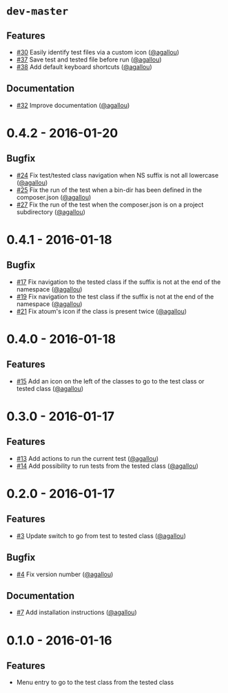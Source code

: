 # `dev-master`

## Features

* [#30](https://github.com/agallou/phpstorm-plugin/pull/30) Easily identify test files via a custom icon ([@agallou])
* [#37](https://github.com/agallou/phpstorm-plugin/pull/37) Save test and tested file before run ([@agallou])
* [#38](https://github.com/agallou/phpstorm-plugin/pull/38) Add default keyboard shortcuts ([@agallou])

## Documentation

* [#32](https://github.com/agallou/phpstorm-plugin/pull/32) Improve documentation ([@agallou])


# 0.4.2 - 2016-01-20

## Bugfix

* [#24](https://github.com/agallou/phpstorm-plugin/pull/24) Fix test/tested class navigation when NS suffix is not all lowercase ([@agallou])
* [#25](https://github.com/agallou/phpstorm-plugin/pull/25) Fix the run of the test when a bin-dir has been defined in the composer.json ([@agallou])
* [#27](https://github.com/agallou/phpstorm-plugin/pull/27) Fix the run of the test when the composer.json is on a project subdirectory ([@agallou])


# 0.4.1 - 2016-01-18

## Bugfix

* [#17](https://github.com/agallou/phpstorm-plugin/pull/17) Fix navigation to the tested class if the suffix is not at the end of the namespace ([@agallou])
* [#19](https://github.com/agallou/phpstorm-plugin/pull/19) Fix navigation to the test class if the suffix is not at the end of the namespace ([@agallou])
* [#21](https://github.com/agallou/phpstorm-plugin/pull/21) Fix atoum's icon if the class is present twice ([@agallou])


# 0.4.0 - 2016-01-18

## Features

* [#15](https://github.com/agallou/phpstorm-plugin/pull/15) Add an icon on the left of the classes to go to the test class or tested class ([@agallou])


# 0.3.0 - 2016-01-17

## Features

* [#13](https://github.com/agallou/phpstorm-plugin/pull/13) Add actions to run the current test ([@agallou])
* [#14](https://github.com/agallou/phpstorm-plugin/pull/14) Add possibility to run tests from the tested class ([@agallou])


# 0.2.0 - 2016-01-17

## Features

* [#3](https://github.com/agallou/phpstorm-plugin/pull/3) Update switch to go from test to tested class ([@agallou])

## Bugfix

* [#4](https://github.com/agallou/phpstorm-plugin/pull/4) Fix version number ([@agallou])

## Documentation

* [#7](https://github.com/agallou/phpstorm-plugin/pull/7) Add installation instructions ([@agallou])


# 0.1.0 - 2016-01-16

## Features

* Menu entry to go to the test class from the tested class


[@agallou]: https://github.com/agallou
